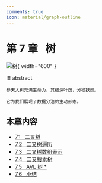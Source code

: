 ```yaml
---
comments: true
icon: material/graph-outline
---
```


# 第 7 章 &nbsp; 树

<div class="center-table" markdown>

![树](../assets/covers/chapter_tree.jpg){ width="600" }

</div>

!!! abstract

    参天大树充满生命力，其根深叶茂，分枝扶疏。
    
    它为我们展现了数据分治的生动形态。

## 本章内容

- [7.1 &nbsp; 二叉树](https://www.hello-algo.com/chapter_tree/binary_tree/)
- [7.2 &nbsp; 二叉树遍历](https://www.hello-algo.com/chapter_tree/binary_tree_traversal/)
- [7.3 &nbsp; 二叉树数组表示](https://www.hello-algo.com/chapter_tree/array_representation_of_tree/)
- [7.4 &nbsp; 二叉搜索树](https://www.hello-algo.com/chapter_tree/binary_search_tree/)
- [7.5 &nbsp; AVL 树 *](https://www.hello-algo.com/chapter_tree/avl_tree/)
- [7.6 &nbsp; 小结](https://www.hello-algo.com/chapter_tree/summary/)
